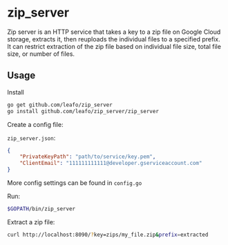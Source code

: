 # zip_server

Zip server is an HTTP service that takes a key to a zip file on Google Cloud
storage, extracts it, then reuploads the individual files to a specified
prefix. It can restrict extraction of the zip file based on individual file
size, total file size, or number of files.


## Usage

Install

```bash
go get github.com/leafo/zip_server
go install github.com/leafo/zip_server/zip_server
```

Create a config file:

`zip_server.json`:

```json
{
	"PrivateKeyPath": "path/to/service/key.pem",
	"ClientEmail": "111111111111@developer.gserviceaccount.com"
}
```

More config settings can be found in `config.go`

Run:

```bash
$GOPATH/bin/zip_server
```

Extract a zip file:

```bash
curl http://localhost:8090/?key=zips/my_file.zip&prefix=extracted
```

